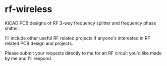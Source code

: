 # rf-wireless

KiCAD PCB designs of RF 3-way frequency splitter and frequency phase shifter.

I'll include other useful RF related projects if anyone's interested in RF related PCB design and projects.

Please submit your requests directly to me for an RF circuit you'd like made by me and I'll respond.
